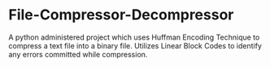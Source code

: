 # File-Compressor-Decompressor
A python administered project which uses Huffman Encoding Technique to compress a text file into a binary file.
Utilizes Linear Block Codes to identify any errors committed while compression.
